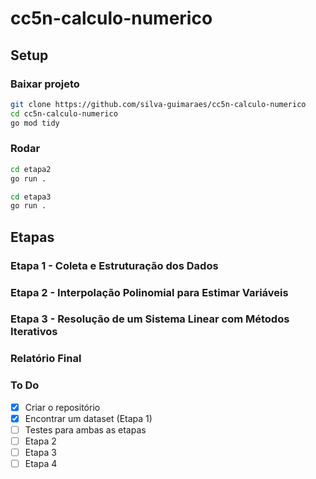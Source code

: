 # cc5n-calculo-numerico
## Setup
### Baixar projeto
```sh
git clone https://github.com/silva-guimaraes/cc5n-calculo-numerico
cd cc5n-calculo-numerico
go mod tidy
```
### Rodar
```sh
cd etapa2
go run .
```
```sh
cd etapa3
go run .
```
## Etapas
### Etapa 1 - Coleta e Estruturação dos Dados
### Etapa 2 - Interpolação Polinomial para Estimar Variáveis
### Etapa 3 - Resolução de um Sistema Linear com Métodos Iterativos
### Relatório Final

### To Do
 - [x] Criar o repositório
 - [x] Encontrar um dataset (Etapa 1)
 - [ ] Testes para ambas as etapas
 - [ ] Etapa 2
 - [ ] Etapa 3
 - [ ] Etapa 4
